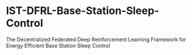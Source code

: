 # IST-DFRL-Base-Station-Sleep-Control
The Decentralized Federated Deep Reinforcement Learning Framework for Energy Efficient Base Station Sleep Control
